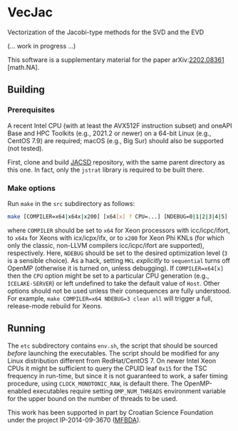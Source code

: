 # VecJac
Vectorization of the Jacobi-type methods for the SVD and the EVD

(... work in progress ...)

This software is a supplementary material for the paper
arXiv:[2202.08361](https://arxiv.org/abs/2202.08361 "Vectorization of the Jacobi-type singular value decomposition method") \[math.NA\].

## Building

### Prerequisites

A recent Intel CPU (with at least the AVX512F instruction subset) and oneAPI Base and HPC Toolkits (e.g., 2021.2 or newer) on a 64-bit Linux (e.g., CentOS 7.9) are required; macOS (e.g., Big Sur) should also be supported (not tested).

First, clone and build [JACSD](https://github.com/venovako/JACSD) repository, with the same parent directory as this one.  In fact, only the ``jstrat`` library is required to be built there.

### Make options

Run ``make`` in the ``src`` subdirectory as follows:
```bash
make [COMPILER=x64|x64x|x200] [x64[x] ? CPU=...] [NDEBUG=0|1|2|3|4|5] [ABI=ilp64|lp64] [FPU=precise|strict] [WP=q|l] [MKL=sequential|intel_thread] [SLEEF=/path/to/sleef] [all|clean|help]
```
where ``COMPILER`` should be set to ``x64`` for Xeon processors with icc/icpc/ifort, to ``x64x`` for Xeons with icx/icpx/ifx, or to ``x200`` for Xeon Phi KNLs (for which only the classic, non-LLVM compilers icc/icpc/ifort are supported), respectively.
Here, ``NDEBUG`` should be set to the desired optimization level (``3`` is a sensible choice).
As a hack, setting ``MKL`` *explicitly* to ``sequential`` turns off OpenMP (otherwise it is turned on, unless debugging).
If ``COMPILER=x64[x]`` then the ``CPU`` option might be set to a particular CPU generation (e.g., ``ICELAKE-SERVER``) or left undefined to take the default value of ``Host``.
Other options should not be used unless their consequences are fully understood.
For example, ``make COMPILER=x64 NDEBUG=3 clean all`` will trigger a full, release-mode rebuild for Xeons.

## Running

The ``etc`` subdirectory contains ``env.sh``, the script that should be sourced *before* launching the executables.
The script should be modified for any Linux distribution different from RedHat/CentOS 7.
On newer Intel Xeon CPUs it might be sufficient to query the CPUID leaf ``0x15`` for the TSC frequency in run-time, but since it is not guaranteed to work, a safer timing procedure, using ``CLOCK_MONOTONIC_RAW``, is default there.
The OpenMP-enabled executables require setting ``OMP_NUM_THREADS`` environment variable for the upper bound on the number of threads to be used.

This work has been supported in part by Croatian Science Foundation under the project IP-2014-09-3670 ([MFBDA](https://web.math.pmf.unizg.hr/mfbda/)).
